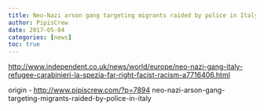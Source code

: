 ```yaml
---
title: Neo-Nazi arson gang targeting migrants raided by police in Italy
author: PipisCrew
date: 2017-05-04
categories: [news]
toc: true
---
```


http://www.independent.co.uk/news/world/europe/neo-nazi-gang-italy-refugee-carabinieri-la-spezia-far-right-facist-racism-a7716406.html

origin - http://www.pipiscrew.com/?p=7894 neo-nazi-arson-gang-targeting-migrants-raided-by-police-in-italy